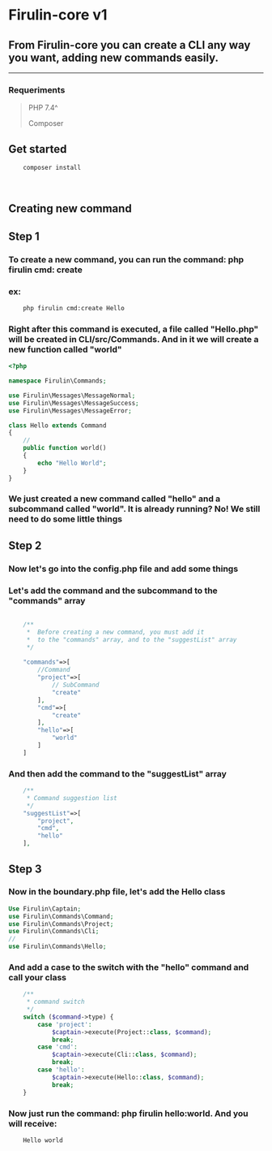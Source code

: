 # Firulin-core v1

## From Firulin-core you can create a CLI any way you want, adding new commands easily.
<hr>

### Requeriments

> PHP 7.4^
>
> Composer
## Get started

```bash
    composer install
```
<br>

##  Creating new command

## Step 1

###  To create a new command, you can run the command: php firulin cmd: create

### ex:
```bash
    php firulin cmd:create Hello
```

### Right after this command is executed, a file called "Hello.php" will be created in CLI/src/Commands. And in it we will create a new function called "world"

```php
<?php

namespace Firulin\Commands;

use Firulin\Messages\MessageNormal;
use Firulin\Messages\MessageSuccess;
use Firulin\Messages\MessageError;

class Hello extends Command
{
    //
    public function world()
    {
        echo "Hello World";
    }
}
```

### We just created a new command called "hello" and a subcommand called "world". It is already running? No! We still need to do some little things


## Step 2


### Now let's go into the config.php file and add some things

### Let's add the command and the subcommand to the "commands" array


```php

    /**
     *  Before creating a new command, you must add it 
     *  to the "commands" array, and to the "suggestList" array
     */
   
    "commands"=>[
        //Command
        "project"=>[
            // SubCommand
            "create"
        ],
        "cmd"=>[
            "create"
        ],
        "hello"=>[
            "world"
        ]
    ]

```

### And then add the command to the "suggestList" array


```php
    /**
     * Command suggestion list
     */
    "suggestList"=>[
        "project",
        "cmd",
        "hello"
    ],
```


<!-- AQUI -->

## Step 3


### Now in the boundary.php file, let's add the Hello class

```php
Use Firulin\Captain;
use Firulin\Commands\Command;
use Firulin\Commands\Project;
use Firulin\Commands\Cli;
//
use Firulin\Commands\Hello;

```

### And add a case to the switch with the "hello" command and call your class

```php
    /**
     * command switch
     */
    switch ($command->type) {
        case 'project':
            $captain->execute(Project::class, $command);                
            break;
        case 'cmd':
            $captain->execute(Cli::class, $command);                
            break;
        case 'hello':
            $captain->execute(Hello::class, $command);                
            break;
    }
```

### Now just run the command: php firulin hello:world. And you will receive:

```bash
    Hello world
```
